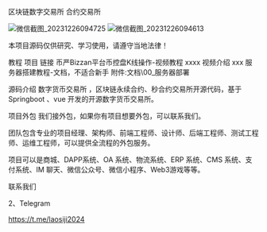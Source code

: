区块链数字交易所 合约交易所 


![微信截图_20231226094725](https://github.com/ifbulls2020/-/assets/58909700/29684633-5dce-428d-8d32-3276a5008de3)
![微信截图_20231226094613](https://github.com/ifbulls2020/-/assets/58909700/d47f5847-7f6a-4513-9d2b-fda30dcc220a)

本项目源码仅供研究、学习使用，请遵守当地法律！

教程
项目	链接
币严Bizzan平台币控盘K线操作-视频教程	xxxx
视频介绍	xxx
服务器搭建教程-文档，不适合新手	附件:文档\00_服务器部署


源码介绍
数字货币交易所 ，区块链永续合约、秒合约交易所开源代码，基于Springboot 、vue 开发的开源数字货币交易所。



项目外包
我们接外包，如果你有项目想要外包，可以联系我们。

团队包含专业的项目经理、架构师、前端工程师、设计师、后端工程师、测试工程师、运维工程师，可以提供全流程的外包服务。

项目可以是商城、DAPP系统、OA 系统、物流系统、ERP 系统、CMS 系统、支付系统、IM 聊天、微信公众号、微信小程序、Web3游戏等等。

联系我们


2、Telegram

https://t.me/laosiji2024
